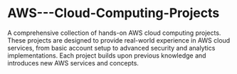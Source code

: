 # AWS---Cloud-Computing-Projects
A comprehensive collection of hands-on AWS cloud computing projects. These projects are designed to provide real-world experience in AWS cloud services, from basic account setup to advanced security and analytics implementations. Each project builds upon previous knowledge and introduces new AWS services and concepts.
